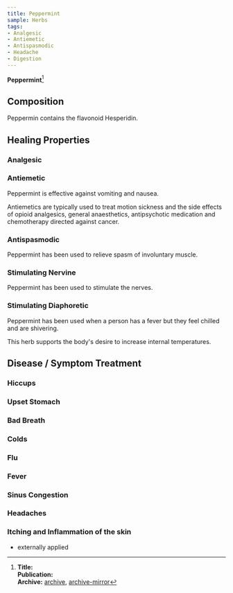 ```yaml
---
title: Peppermint
sample: Herbs
tags:
- Analgesic
- Antiemetic
- Antispasmodic
- Headache
- Digestion
---
```

**Peppermint**[^1]

## Composition

Peppermin contains the flavonoid Hesperidin.

## Healing Properties

### Analgesic

### Antiemetic

Peppermint is effective against vomiting and nausea.

Antiemetics are typically used to treat motion sickness and the side effects of opioid analgesics, general anaesthetics, antipsychotic medication and chemotherapy directed against cancer.

### Antispasmodic

Peppermint has been used to relieve spasm of involuntary muscle.

### Stimulating Nervine

Peppermint has been used to stimulate the nerves.

### Stimulating Diaphoretic

Peppermint has been used when a person has a fever but they feel chilled and are shivering.

This herb supports the body's desire to increase internal temperatures.

## Disease / Symptom Treatment

### Hiccups

### Upset Stomach

### Bad Breath

### Colds

### Flu

### Fever

### Sinus Congestion

### Headaches

### Itching and Inflammation of the skin

- externally applied

[^1]: **Title:** []()<br>
**Publication:** []()<br>
**Archive:** [archive](https://ipfs.io/ipfs/), [archive-mirror](https://cloudflare-ipfs.com/ipfs/)

[^2]: **Title:** []()<br>
**Publication:** []()<br>
**Archive:** [archive](https://ipfs.io/ipfs/), [archive-mirror](https://cloudflare-ipfs.com/ipfs/)